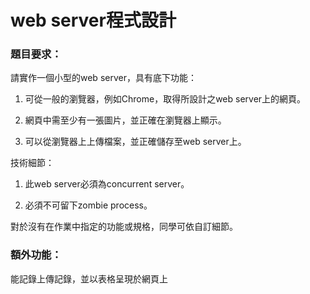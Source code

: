 # web server程式設計

### 題目要求：

請實作一個小型的web server，具有底下功能：

1. 可從一般的瀏覽器，例如Chrome，取得所設計之web server上的網頁。

2. 網頁中需至少有一張圖片，並正確在瀏覽器上顯示。

3. 可以從瀏覽器上上傳檔案，並正確儲存至web server上。

技術細節：

1. 此web server必須為concurrent server。

2. 必須不可留下zombie process。

對於沒有在作業中指定的功能或規格，同學可依自訂細節。

### 額外功能：

能記錄上傳記錄，並以表格呈現於網頁上